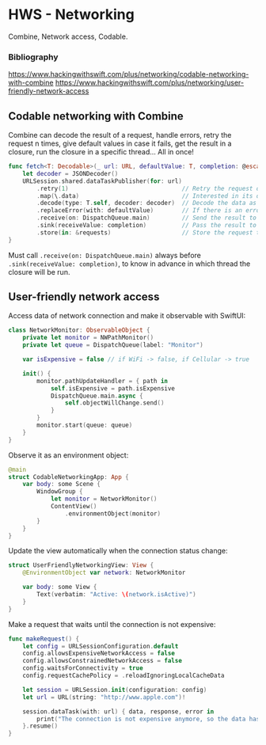 # HWS - Networking

Combine, Network access, Codable.

### Bibliography

https://www.hackingwithswift.com/plus/networking/codable-networking-with-combine
https://www.hackingwithswift.com/plus/networking/user-friendly-network-access

## Codable networking with Combine

Combine can decode the result of a request, handle errors, retry the request n times, give default values in case it fails, get the result in a closure, run the closure in a specific thread... All in once!

```swift
func fetch<T: Decodable>(_ url: URL, defaultValue: T, completion: @escaping (T) -> Void) {
    let decoder = JSONDecoder()
    URLSession.shared.dataTaskPublisher(for: url)
        .retry(1)                                // Retry the request only once, if it fails.
        .map(\.data)                             // Interested in its data only.
        .decode(type: T.self, decoder: decoder)  // Decode the data as the given Decodable.
        .replaceError(with: defaultValue)        // If there is an error, return a default value.
        .receive(on: DispatchQueue.main)         // Send the result to the main thread.
        .sink(receiveValue: completion)          // Pass the result to a closure.
        .store(in: &requests)                    // Store the request to keep it alive.
}
```

Must call `.receive(on: DispatchQueue.main)` always before `.sink(receiveValue: completion)`, to know in advance in which thread the closure will be run.

## User-friendly network access

Access data of network connection and make it observable with SwiftUI:

```swift
class NetworkMonitor: ObservableObject {
    private let monitor = NWPathMonitor()
    private let queue = DispatchQueue(label: "Monitor")

    var isExpensive = false // if WiFi -> false, if Cellular -> true

    init() {
        monitor.pathUpdateHandler = { path in
            self.isExpensive = path.isExpensive
            DispatchQueue.main.async {
                self.objectWillChange.send()
            }
        }
        monitor.start(queue: queue)
    }
}
```

Observe it as an environment object:

```swift
@main
struct CodableNetworkingApp: App {
    var body: some Scene {
        WindowGroup {
            let monitor = NetworkMonitor()
            ContentView()
                .environmentObject(monitor)
        }
    }
}
```

Update the view automatically when the connection status change:

```swift
struct UserFriendlyNetworkingView: View {
    @EnvironmentObject var network: NetworkMonitor

    var body: some View {
        Text(verbatim: "Active: \(network.isActive)")
    }
}
```

Make a request that waits until the connection is not expensive:

```swift
func makeRequest() {
    let config = URLSessionConfiguration.default
    config.allowsExpensiveNetworkAccess = false
    config.allowsConstrainedNetworkAccess = false
    config.waitsForConnectivity = true
    config.requestCachePolicy = .reloadIgnoringLocalCacheData

    let session = URLSession.init(configuration: config)
    let url = URL(string: "http://www.apple.com")!

    session.dataTask(with: url) { data, response, error in
        print("The connection is not expensive anymore, so the data has been fetched!")
    }.resume()
}
```
